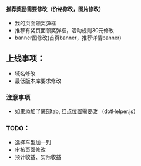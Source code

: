 
#### 推荐奖励需要修改（价格修改，图片修改）
  - 我的页面领奖弹框
  - 推荐有奖页面领奖弹框，活动规则30元修改
  - banner图修改(首页banner，推荐详情banner)

## 上线事项：
  - 域名修改
  - 最低版本库要求修改

### 注意事项
  - 如果添加了底部tab, 红点位置需要改 （dotHelper.js）

### TODO：
  - 选择车型加一列
  - 审核页面修改
  - 预计收益、实际收益

